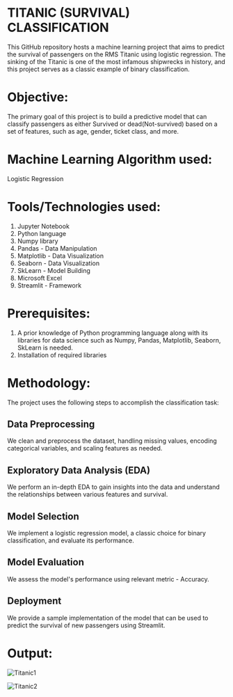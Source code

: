 # TITANIC (SURVIVAL) CLASSIFICATION
This GitHub repository hosts a machine learning project that aims to predict the survival of passengers on the RMS Titanic using logistic regression. The sinking of the Titanic is one of the most infamous shipwrecks in history, and this project serves as a classic example of binary classification.

# Objective: 
The primary goal of this project is to build a predictive model that can classify passengers as either Survived or dead(Not-survived) based on a set of features, such as age, gender, ticket class, and more.

# Machine Learning Algorithm used:
Logistic Regression

# Tools/Technologies used:
1. Jupyter Notebook
2. Python language
3. Numpy library
4. Pandas - Data Manipulation
5. Matplotlib - Data Visualization
6. Seaborn - Data Visualization
7. SkLearn - Model Building
8. Microsoft Excel
9. Streamlit - Framework

# Prerequisites:
1. A prior knowledge of Python programming language along with its libraries for data science such as Numpy, Pandas, Matplotlib, Seaborn, SkLearn is needed.
2. Installation of required libraries

# Methodology:
The project uses the following steps to accomplish the classification task:
## Data Preprocessing
We clean and preprocess the dataset, handling missing values, encoding categorical variables, and scaling features as needed.
## Exploratory Data Analysis (EDA)
We perform an in-depth EDA to gain insights into the data and understand the relationships between various features and survival.
## Model Selection
We implement a logistic regression model, a classic choice for binary classification, and evaluate its performance.
## Model Evaluation
We assess the model's performance using relevant metric - Accuracy.
## Deployment
We provide a sample implementation of the model that can be used to predict the survival of new passengers using Streamlit.

# Output:
![Titanic1](https://github.com/Navina-Murugadas/BharatIntern/assets/72821323/ec2c0e4b-1a9b-48c4-89c8-72d5072d43c9)

![Titanic2](https://github.com/Navina-Murugadas/BharatIntern/assets/72821323/1d6d2a32-85cb-4451-92df-adc93c42e676)

